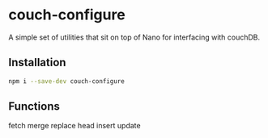 # couch-configure
A simple set of utilities that sit on top of Nano for interfacing with couchDB.

## Installation
```bash
npm i --save-dev couch-configure
```

## Functions
fetch
merge
replace
head
insert
update 
